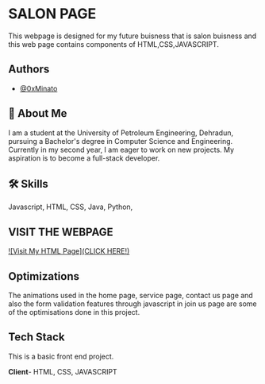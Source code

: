 # SALON PAGE

This webpage is designed for my future buisness that is salon buisness and this web page contains components of HTML,CSS,JAVASCRIPT.



## Authors

- [@0xMinato](https://www.github.com/0xMinato)


## 🚀 About Me
I am a student at the University of Petroleum Engineering, Dehradun, pursuing a Bachelor's degree in Computer Science and Engineering. Currently in my second year, I am eager to work on new projects. My aspiration is to become a full-stack developer. 


## 🛠 Skills
Javascript, HTML, CSS, Java, Python,

## VISIT THE WEBPAGE

[![Visit My HTML Page](CLICK HERE!)](https://0xMinato.github.io/Webtech/home_page.html)



## Optimizations

The animations used in the home page, service page, contact us page and also the form validation features through javascript in join us page are some of the optimisations done in this project.



## Tech Stack

This is a basic front end project.

**Client**- HTML, CSS, JAVASCRIPT



